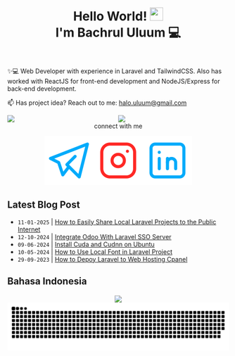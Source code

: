 
<h1 align="center">Hello World! <img src="https://raw.githubusercontent.com/MartinHeinz/MartinHeinz/master/wave.gif" height="30px" width="30px">
  <br> I'm Bachrul Uluum 💻</h1>
<br>

✨💻 Web Developer with experience in Laravel and TailwindCSS. Also has worked with ReactJS for front-end
development and NodeJS/Express for back-end development.


📫 Has project idea? Reach out to me:  halo.uluum@gmail.com

<div align="center">


[<img align="right" width="50%" src="https://github-readme-stats.vercel.app/api?username=uluumbch&theme=transparent&show_icons=true">](https://metrics.lecoq.io/uluumbch)
 
 [<img align="right" width="50%" src="https://github-readme-stats.vercel.app/api/top-langs/?username=uluumbch&layout=compact&theme=transparent">](https://metrics.lecoq.io/uluumbch)
  




connect with me


  [![uluumbch](./icons/telegram.svg)](https://t.me/uluumbch)[![uluumbch](./icons/instagram.svg)](https://instagram.com/uluumbch)[![Bachrul Uluum](./icons/linkedin.svg)](https://www.linkedin.com/in/bachrul-uluum/)

</div>

## Latest Blog Post

<!-- BLOG-POST-LIST-EN:START -->
- `11-01-2025` | [How to Easily Share Local Laravel Projects to the Public Internet](https://www.uluumbch.my.id/en/p/how-to-easily-share-local-laravel-projects-to-the-public-internet/)  
- `12-10-2024` | [Integrate Odoo With Laravel SSO Server](https://www.uluumbch.my.id/en/p/integrate-odoo-with-laravel-sso-server/)  
- `09-06-2024` | [Install Cuda and Cudnn on Ubuntu](https://www.uluumbch.my.id/en/p/install-cuda-and-cudnn-on-ubuntu/)  
- `10-05-2024` | [How to Use Local Font in Laravel Project](https://www.uluumbch.my.id/en/p/how-to-use-local-font-in-laravel-project/)  
- `29-09-2023` | [How to Depoy Laravel to Web Hosting Cpanel](https://www.uluumbch.my.id/en/p/how-to-deploy-laravel-to-web-hosting-cpanel/)  

<!-- BLOG-POST-LIST-EN:END -->

## Bahasa Indonesia

<!-- BLOG-POST-LIST:START -->
<!-- BLOG-POST-LIST:END -->
<div align="center">
<img align="center" src="https://github-readme-streak-stats.herokuapp.com?user=uluumbch&theme=github-dark-blue&border_radius=4.9&mode=weekly&card_width=1000">


<picture>
  <source media="(prefers-color-scheme: dark)" srcset="https://raw.githubusercontent.com/uluumbch/uluumbch/output/github-snake-dark.svg" />
  <source media="(prefers-color-scheme: light)" srcset="https://raw.githubusercontent.com/uluumbch/uluumbch/output/github-snake.svg" />
  <img alt="github-snake" src="https://raw.githubusercontent.com/uluumbch/uluumbch/output/github-snake.svg" />
</picture>
</div>

<!---
uluumbch/uluumbch is a ✨ special ✨ repository because its `README.md` (this file) appears on your GitHub profile.
You can click the Preview link to take a look at your changes.
--->
